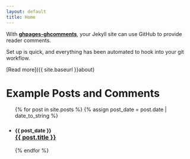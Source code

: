 ```yaml
---
layout: default
title: Home
---
```


With [**ghpages-ghcomments**](https://github.com/wireddown/ghpages-ghcomments/tree/release), your Jekyll site can use GitHub to provide reader comments. 

Set up is quick, and everything has been automated to hook into your git workflow.

[Read more]({{ site.baseurl }}about)

# Example Posts and Comments

<div>
  <ul class="related-posts">
    {% for post in site.posts %}
      {% assign post_date = post.date | date_to_string %}
      <li>
        <h3>
          <small>{{ post_date }}</small><br>
          <a href="{{ post.url }}">{{ post.title }}</a>
        </h3>
      </li>
    {% endfor %}
  </ul>
</div>
